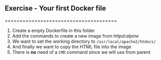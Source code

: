 ## Exercise - Your first Docker file
======================================

1. Create a empty Dockerfile in this folder
2. Add the commands to create a new image from *httpd:alpine*
3. We want to set the working directory to `/usr/local/apache2/htdocs/`
4. And finally we want to copy the HTML file into the image
5. There is **no** need of a `CMD` command since we will use from parent